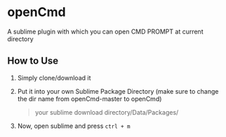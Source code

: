 # openCmd

A sublime plugin with which you can open CMD PROMPT at current directory

## How to Use

1. Simply clone/download it

2. Put it into your own Sublime Package Directory (make sure to change the dir name from openCmd-master to openCmd)

	> your sublime download directory/Data/Packages/

3. Now, open sublime and press `ctrl + m`  
